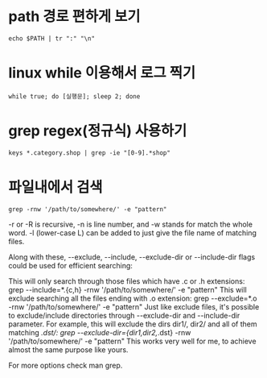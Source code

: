 # path 경로 편하게 보기

```
echo $PATH | tr ":" "\n"
```

# linux while 이용해서 로그 찍기

```
while true; do [실행문]; sleep 2; done
```

# grep regex(정규식) 사용하기

```
keys *.category.shop | grep -ie "[0-9].*shop"
```

# 파일내에서 검색

```
grep -rnw '/path/to/somewhere/' -e "pattern"
```

-r or -R is recursive,
-n is line number, and
-w stands for match the whole word.
-l (lower-case L) can be added to just give the file name of matching files.

Along with these, --exclude, --include, --exclude-dir or --include-dir flags could be used for efficient searching:

This will only search through those files which have .c or .h extensions:
grep --include=\*.{c,h} -rnw '/path/to/somewhere/' -e "pattern"
This will exclude searching all the files ending with .o extension:
grep --exclude=*.o -rnw '/path/to/somewhere/' -e "pattern"
Just like exclude files, it's possible to exclude/include directories through --exclude-dir and --include-dir parameter. For example, this will exclude the dirs dir1/, dir2/ and all of them matching *.dst/:
grep --exclude-dir={dir1,dir2,*.dst} -rnw '/path/to/somewhere/' -e "pattern"
This works very well for me, to achieve almost the same purpose like yours.

For more options check man grep.

